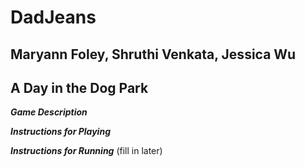 # DadJeans
## Maryann Foley, Shruthi Venkata, Jessica Wu

## A Day in the Dog Park 
_**Game Description**_


_**Instructions for Playing**_

_**Instructions for Running**_
(fill in later) 
